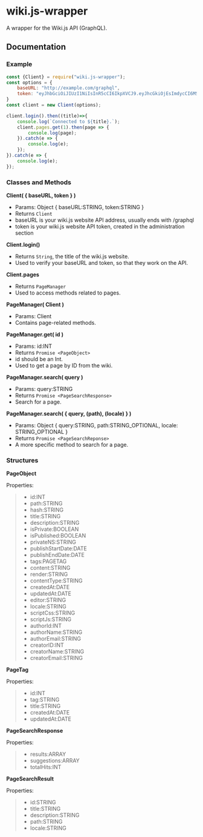# wiki.js-wrapper
A wrapper for the Wiki.js API (GraphQL).

## Documentation

### Example
```js
const {Client} = require("wiki.js-wrapper");
const options = {
    baseURL: "http://example.com/graphql",
    token: "eyJhbGciOiJIUzI1NiIsInR5cCI6IkpXVCJ9.eyJhcGkiOjEsImdycCI6MSwiaWF0IjoxNjQ5MjAzMjAwLCJleHAiOjE2ODA3MzkyMDAsImF1ZCI6InVybjp3aWtpLmpzIiwiaXNzIjoidXJuOndpa2kuanMiLCJ0eXBlIjoiZmFrZS1hc3MtdG9rZW4ifQ.FEWmrlsNrmbf9ESIgOhECNB_N9wRofUbM6UYLGpUrlw"
}
const client = new Client(options);

client.login().then((title)=>{
    console.log(`Connected to ${title}.`);
    client.pages.get(1).then(page => {
        console.log(page);
    }).catch(e => {
        console.log(e);
    });
}).catch(e => {
    console.log(e);
});
```

### Classes and Methods

**Client( { baseURL, token } )**
 - Params: Object { baseURL:STRING, token:STRING }
 - Returns `Client`
 - baseURL is your wiki.js website API address, usually ends with /graphql
 - token is your wiki.js website API token, created in the administration section

**Client.login()**
 - Returns `String`, the title of the wiki.js website.
 - Used to verify your baseURL and token, so that they work on the API.
 
**Client.pages**
 - Returns `PageManager`
 - Used to access methods related to pages.

**PageManager( Client )**
 - Params: Client
 - Contains page-related methods. 

**PageManager.get( id )**
 - Params: id:INT
 - Returns `Promise <PageObject>`
 - id should be an Int.
 - Used to get a page by ID from the wiki.

**PageManager.search( query )**
 - Params: query:STRING 
 - Returns `Promise <PageSearchResponse>`
 - Search for a page.

**PageManager.search( { query, (path), (locale) } )**
 - Params: Object { query:STRING, path:STRING_OPTIONAL, locale: STRING_OPTIONAL }
 - Returns `Promise <PageSearchReponse>`
 - A more specific method to search for a page.

### Structures

**PageObject**

Properties:
>* id:INT
>* path:STRING
>* hash:STRING
>* title:STRING
>* description:STRING
>* isPrivate:BOOLEAN
>* isPublished:BOOLEAN
>* privateNS:STRING
>* publishStartDate:DATE
>* publishEndDate:DATE
>* tags:PAGETAG
>* content:STRING
>* render:STRING
>* contentType:STRING
>* createdAt:DATE
>* updatedAt:DATE
>* editor:STRING
>* locale:STRING
>* scriptCss:STRING
>* scriptJs:STRING
>* authorId:INT
>* authorName:STRING
>* authorEmail:STRING
>* creatorID:INT
>* creatorName:STRING
>* creatorEmail:STRING

**PageTag**

Properties:
>* id:INT
>* tag:STRING
>* title:STRING
>* createdAt:DATE
>* updatedAt:DATE

**PageSearchResponse**

Properties:
>* results:ARRAY <PAGESEARCHRESULT>
>* suggestions:ARRAY <STRING>
>* totalHits:INT

**PageSearchResult**

Properties:
>* id:STRING
>* title:STRING
>* description:STRING
>* path:STRING
>* locale:STRING